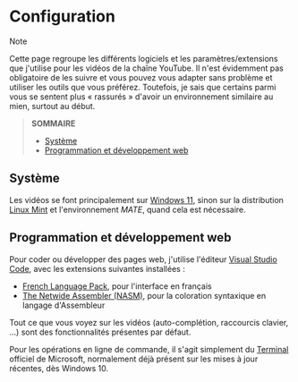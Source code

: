 # Configuration

> [!Note]
> Cette page regroupe les différents logiciels et les paramètres/extensions que j'utilise pour les vidéos de la chaîne YouTube. Il n'est évidemment pas obligatoire de les suivre et vous pouvez vous adapter sans problème et utiliser les outils que vous préférez. Toutefois, je sais que certains parmi vous se sentent plus « rassurés » d'avoir un environnement similaire au mien, surtout au début.

> **SOMMAIRE**
> + [Système](#système)
> + [Programmation et développement web](#programmation-et-développement-web)

## Système

Les vidéos se font principalement sur [Windows 11](https://www.microsoft.com/fr-fr/software-download/windows11), sinon sur la distribution [Linux Mint](https://www.linuxmint.com) et l'environnement _MATE_, quand cela est nécessaire.

## Programmation et développement web

Pour coder ou développer des pages web, j'utilise l'éditeur [Visual Studio Code](https://code.visualstudio.com), avec les extensions suivantes installées :

+ [French Language Pack](https://marketplace.visualstudio.com/items?itemName=MS-CEINTL.vscode-language-pack-fr), pour l'interface en français
+ [The Netwide Assembler (NASM)](https://marketplace.visualstudio.com/items?itemName=rights.nas-vscode), pour la coloration syntaxique en langage d'Assembleur

Tout ce que vous voyez sur les vidéos (auto-complétion, raccourcis clavier, ...) sont des fonctionnalités présentes par défaut.

Pour les opérations en ligne de commande, il s'agit simplement du [Terminal](https://apps.microsoft.com/detail/9n0dx20hk701?hl=fr-FR&gl=FR) officiel de Microsoft, normalement déjà présent sur les mises à jour récentes, dès Windows 10.
